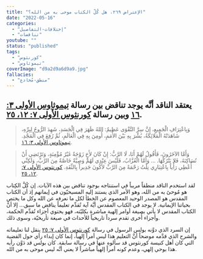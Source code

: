 ```yaml
---
title: "الإعتراض ٢٦٩، هل كُلّ الكتاب موحى به من الله؟"
date: "2022-05-16"
categories:
  - "إختلافات-التفاصيل"
  - "تناقضات"
youtube: ""
status: "published"
tags:
  - "كورنثوس"
  - "تيموثاوس"
coverImage: "d9a2d9a6d9a9.jpg"
fallacies:
  - "منطق-مُخادع"
---
```


## **يعتقد الناقد أنَّه يوجد تناقض بين رسالة [تيموثاوس الأولى ٣: ١٦](https://www.bible.com//bible/101/1TI.3.16) وبين رسالة [كورنثوس الأولى ٧: ١٢، ٢٥](https://www.bible.com//bible/101/1CO.7.12-25).**

> وَبِاعْتِرَافِ الْجَمِيعِ، إِنَّ سِرَّ التَّقْوَى عَظِيمٌ: اللهُ ظَهَرَ فِي الْجَسَدِ، شَهِدَ الرُّوحُ لِبِرِّهِ، شَاهَدَتْهُ الْمَلائِكَةُ، بُشِّرَ بِهِ بَيْنَ الأُمَمِ، أُومِنَ بِهِ فِي الْعَالَمِ، ثُمَّ رُفِعَ فِي الْمَجْدِ. [تيموثاوس الأولى ٣: ١٦](https://www.bible.com//bible/101/1TI.3.16).

> وَأَمَّا الآخَرُونَ، فَأَقُولُ لَهُمْ أَنَا، لَا الرَّبُّ: إِنْ كَانَ لأَخٍ زَوْجَةٌ غَيْرُ مُؤْمِنَةٍ، وَتَرْتَضِي أَنْ تُسَاكِنَهُ، فَلا يَتْرُكْهَا. … وَأَمَّا الْعُزَّابُ، فَلَيْسَ عِنْدِي لَهُمْ وَصِيَّةٌ خَاصَّةٌ مِنَ الرَّبِّ، وَلَكِنِّي أُعْطِي رَأْياً بِاعْتِبَارِي نِلْتُ رَحْمَةً مِنَ الرَّبِّ لأَكُونَ جَدِيراً بِالثِّقَةِ. [كورنثوس الأولى ٧: ١٢، ٢٥](https://www.bible.com//bible/101/1CO.7.12-25).

لقد استخدم الناقد منطقاً مريباً في استنتاجه بوجود تناقض بين هذه الآيات. إن كُلَّ الكِتاب هو مُوحىً به من الله، وهو الأمر الذي يستند إليه المسيحيّون في إيمانهم إذ أن الكتاب المقدس هو المصدر الوحيد المعصوم عن الخطأ لكل ما نعرفه عن الله وكل ما يختص بحياتنا الإيمانية. لا يوجد في الكتاب المقدس أيَّة آية تُقدِّم تعليماً يناقض ما سبق… إلا أنَّ الكتاب المقدس لا يأتي بصيغة أوامر إلهية مباشرة بكليّته، فهو يحتوي أجزاء تُقدِّم الحكمة، وأجزاء أُخرى تقدم سرداً تاريخياً للأحداث في صيغة تأريخيّة، وسوى ذلك.

إن السرد الذي دوَّنه بولس الرسول في رسالة [كورنثوس الأولى ٧: ٢٥](https://www.bible.com//bible/101/1CO.7.25) ينقل لنا تعليماته والشرح الذي قدَّمه موضحاً أنَّ التعليم هذا ليس أمراً إلهياً، إنما كان إبداء رأي حول القضية التي كان أهل كنيسة كورنثوس قد سألوه عنها في رسالة سابقة. كان بولس قد دَوَّن رأيه هذا بوحي إلهي، وعدم كونه أمراً إلهياً مباشراً لا يعني أنَّه ليس موحى به من الله.
